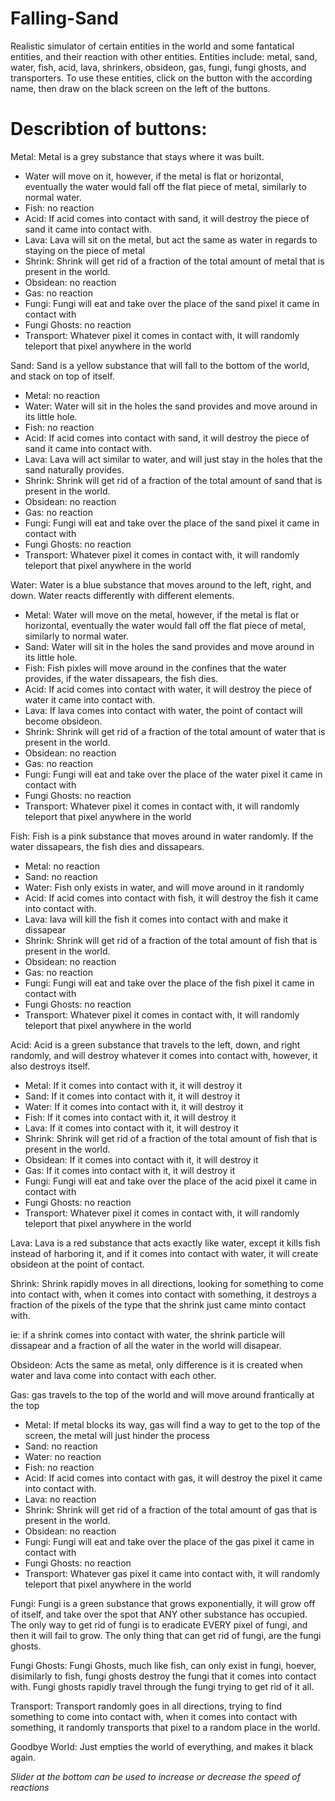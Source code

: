 # Falling-Sand

Realistic simulator of certain entities in the world and some fantatical entities, and their reaction with other entities. Entities include: metal, sand, water, fish, acid, lava, shrinkers, obsideon, gas, fungi, fungi ghosts, and transporters. To use these entities, click on the button with the according name, then draw on the black screen on the left of the buttons.

# Describtion of buttons:

Metal:
Metal is a grey substance that stays where it was built. 

- Water will move on it, however, if the metal is flat or horizontal, eventually the water would fall off the flat piece of metal, similarly to normal water.
- Fish: no reaction
- Acid: If acid comes into contact with sand, it will destroy the piece of sand it came into contact with.
- Lava: Lava will sit on the metal, but act the same as water in regards to staying on the piece of metal
- Shrink: Shrink will get rid of a fraction of the total amount of metal that is present in the world.
- Obsidean: no reaction
- Gas: no reaction
- Fungi: Fungi will eat and take over the place of the sand pixel it came in contact with
- Fungi Ghosts: no reaction
- Transport: Whatever pixel it comes in contact with, it will randomly teleport that pixel anywhere in the world

Sand:
Sand is a yellow substance that will fall to the bottom of the world, and stack on top of itself.

- Metal: no reaction
- Water: Water will sit in the holes the sand provides and move around in its little hole.
- Fish: no reaction
- Acid: If acid comes into contact with sand, it will destroy the piece of sand it came into contact with.
- Lava: Lava will act similar to water, and will just stay in the holes that the sand naturally provides.
- Shrink: Shrink will get rid of a fraction of the total amount of sand that is present in the world.
- Obsidean: no reaction
- Gas: no reaction
- Fungi: Fungi will eat and take over the place of the sand pixel it came in contact with
- Fungi Ghosts: no reaction
- Transport: Whatever pixel it comes in contact with, it will randomly teleport that pixel anywhere in the world

Water:
Water is a blue substance that moves around to the left, right, and down. Water reacts differently with different elements. 

- Metal: Water will move on the metal, however, if the metal is flat or horizontal, eventually the water would fall off the flat piece of metal, similarly to normal water.
- Sand: Water will sit in the holes the sand provides and move around in its little hole.
- Fish: Fish pixles will move around in the confines that the water provides, if the water dissapears, the fish dies.
- Acid: If acid comes into contact with water, it will destroy the piece of water it came into contact with.
- Lava: If lava comes into contact with water, the point of contact will become obsideon.
- Shrink: Shrink will get rid of a fraction of the total amount of water that is present in the world.
- Obsidean: no reaction
- Gas: no reaction
- Fungi: Fungi will eat and take over the place of the water pixel it came in contact with
- Fungi Ghosts: no reaction
- Transport: Whatever pixel it comes in contact with, it will randomly teleport that pixel anywhere in the world

Fish:
Fish is a pink substance that moves around in water randomly. If the water dissapears, the fish dies and dissapears.

- Metal: no reaction
- Sand: no reaction
- Water: Fish only exists in water, and will move around in it randomly
- Acid: If acid comes into contact with fish, it will destroy the fish it came into contact with.
- Lava: lava will kill the fish it comes into contact with and make it dissapear
- Shrink: Shrink will get rid of a fraction of the total amount of fish that is present in the world.
- Obsidean: no reaction
- Gas: no reaction
- Fungi: Fungi will eat and take over the place of the fish pixel it came in contact with
- Fungi Ghosts: no reaction
- Transport: Whatever pixel it comes in contact with, it will randomly teleport that pixel anywhere in the world

Acid: 
Acid is a green substance that travels to the left, down, and right randomly, and will destroy whatever it comes into contact with, however, it also destroys itself.

- Metal: If it comes into contact with it, it will destroy it
- Sand: If it comes into contact with it, it will destroy it
- Water: If it comes into contact with it, it will destroy it
- Fish: If it comes into contact with it, it will destroy it
- Lava: If it comes into contact with it, it will destroy it
- Shrink: Shrink will get rid of a fraction of the total amount of fish that is present in the world.
- Obsidean: If it comes into contact with it, it will destroy it
- Gas: If it comes into contact with it, it will destroy it
- Fungi: Fungi will eat and take over the place of the acid pixel it came in contact with
- Fungi Ghosts: no reaction
- Transport: Whatever pixel it comes in contact with, it will randomly teleport that pixel anywhere in the world

Lava:
Lava is a red substance that acts exactly like water, except it kills fish instead of harboring it, and if it comes into contact with water, it will create obsideon at the point of contact.

Shrink:
Shrink rapidly moves in all directions, looking for something to come into contact with, when it comes into contact with something, it destroys a fraction of the pixels of the type that the shrink just came minto contact with.

ie: if a shrink comes into contact with water, the shrink particle will dissapear and a fraction of all the water in the world will disapear. 

Obsideon: 
Acts the same as metal, only difference is it is created when water and lava come into contact with each other.

Gas:
gas travels to the top of the world and will move around frantically at the top

- Metal: If metal blocks its way, gas will find a way to get to the top of the screen, the metal will just hinder the process
- Sand: no reaction
- Water: no reaction
- Fish: no reaction
- Acid: If acid comes into contact with gas, it will destroy the pixel it came into contact with.
- Lava: no reaction
- Shrink: Shrink will get rid of a fraction of the total amount of gas that is present in the world.
- Obsidean: no reaction
- Fungi: Fungi will eat and take over the place of the gas pixel it came in contact with
- Fungi Ghosts: no reaction
- Transport: Whatever gas pixel it came into contact with, it will randomly teleport that pixel anywhere in the world

Fungi:
Fungi is a green substance that grows exponentially, it will grow off of itself, and take over the spot that ANY other substance has occupied. The only way to get rid of fungi is to eradicate EVERY pixel of fungi, and then it will fail to grow. The only thing that can get rid of fungi, are the fungi ghosts.

Fungi Ghosts:
Fungi Ghosts, much like fish, can only exist in fungi, hoever, disimilarly to fish, fungi ghosts destroy the fungi that it comes into contact with. Fungi ghosts rapidly travel through the fungi trying to get rid of it all. 

Transport:
Transport randomly goes in all directions, trying to find something to come into contact with, when it comes into contact with something, it randomly transports that pixel to a random place in the world.

Goodbye World:
Just empties the world of everything, and makes it black again.

*Slider at the bottom can be used to increase or decrease the speed of reactions*
